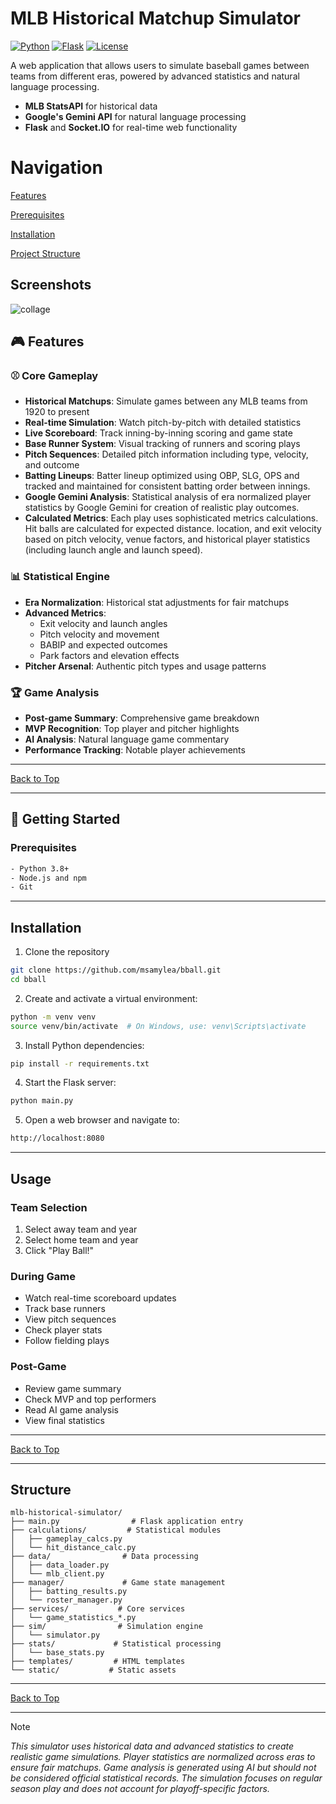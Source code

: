

# MLB Historical Matchup Simulator

[![Python](https://img.shields.io/badge/Python-3.8+-blue.svg)](https://www.python.org/downloads/)
[![Flask](https://img.shields.io/badge/Flask-2.0+-green.svg)](https://flask.palletsprojects.com/)
[![License](https://img.shields.io/badge/license-MIT-blue.svg)](LICENSE)

A web application that allows users to simulate baseball games between teams from different eras, powered by advanced statistics and natural language processing.

- **MLB StatsAPI** for historical data
- **Google's Gemini API** for natural language processing
- **Flask** and **Socket.IO** for real-time web functionality

# Navigation

[Features](#Features)

[Prerequisites](#Prerequisites)

[Installation](#Installation)

[Project Structure](#Structure)

## Screenshots

![collage](https://github.com/user-attachments/assets/412365a0-560d-424d-a649-23fe20f3bc76)


## 🎮 Features

### ⚾ Core Gameplay
- **Historical Matchups**: Simulate games between any MLB teams from 1920 to present
- **Real-time Simulation**: Watch pitch-by-pitch with detailed statistics
- **Live Scoreboard**: Track inning-by-inning scoring and game state
- **Base Runner System**: Visual tracking of runners and scoring plays
- **Pitch Sequences**: Detailed pitch information including type, velocity, and outcome
- **Batting Lineups**: Batter lineup optimized using OBP, SLG, OPS and tracked and maintained for consistent batting order between innings.
- **Google Gemini Analysis**: Statistical analysis of era normalized player statistics by Google Gemini for creation of realistic play outcomes.
- **Calculated Metrics**: Each play uses sophisticated metrics calculations. Hit balls are calculated for expected distance. location, and exit velocity based on pitch velocity, venue factors, and historical player statistics (including launch angle and launch speed).
  

### 📊 Statistical Engine
- **Era Normalization**: Historical stat adjustments for fair matchups
- **Advanced Metrics**:
  - Exit velocity and launch angles
  - Pitch velocity and movement
  - BABIP and expected outcomes
  - Park factors and elevation effects
- **Pitcher Arsenal**: Authentic pitch types and usage patterns

### 🏆 Game Analysis
- **Post-game Summary**: Comprehensive game breakdown
- **MVP Recognition**: Top player and pitcher highlights
- **AI Analysis**: Natural language game commentary
- **Performance Tracking**: Notable player achievements

***
[Back to Top](#Navigation)
***

## 🚀 Getting Started

### Prerequisites

```bash
- Python 3.8+
- Node.js and npm
- Git
```

***

## Installation

1. Clone the repository
```bash
git clone https://github.com/msamylea/bball.git
cd bball
```

2. Create and activate a virtual environment:
```bash
python -m venv venv
source venv/bin/activate  # On Windows, use: venv\Scripts\activate
```

3. Install Python dependencies:
```bash
pip install -r requirements.txt
```

4. Start the Flask server:
```python
python main.py
```

5. Open a web browser and navigate to:
```bash
http://localhost:8080
```

***

## Usage

### Team Selection
1. Select away team and year
2. Select home team and year
3. Click "Play Ball!"

### During Game
- Watch real-time scoreboard updates
- Track base runners
- View pitch sequences
- Check player stats
- Follow fielding plays

### Post-Game
- Review game summary
- Check MVP and top performers
- Read AI game analysis
- View final statistics

***
[Back to Top](#Navigation)
***

## Structure

```text
mlb-historical-simulator/
├── main.py                # Flask application entry
├── calculations/         # Statistical modules
│   ├── gameplay_calcs.py
│   └── hit_distance_calc.py
├── data/                # Data processing
│   ├── data_loader.py
│   └── mlb_client.py
├── manager/             # Game state management
│   ├── batting_results.py
│   └── roster_manager.py
├── services/           # Core services
│   └── game_statistics_*.py
├── sim/                # Simulation engine
│   └── simulator.py
├── stats/             # Statistical processing
│   └── base_stats.py
├── templates/         # HTML templates
└── static/           # Static assets
```

***
[Back to Top](#Navigation)
***

>[!NOTE]
>_This simulator uses historical data and advanced statistics to create realistic game simulations.
>Player statistics are normalized across eras to ensure fair matchups.
>Game analysis is generated using AI but should not be considered official statistical records.
>The simulation focuses on regular season play and does not account for playoff-specific factors._

